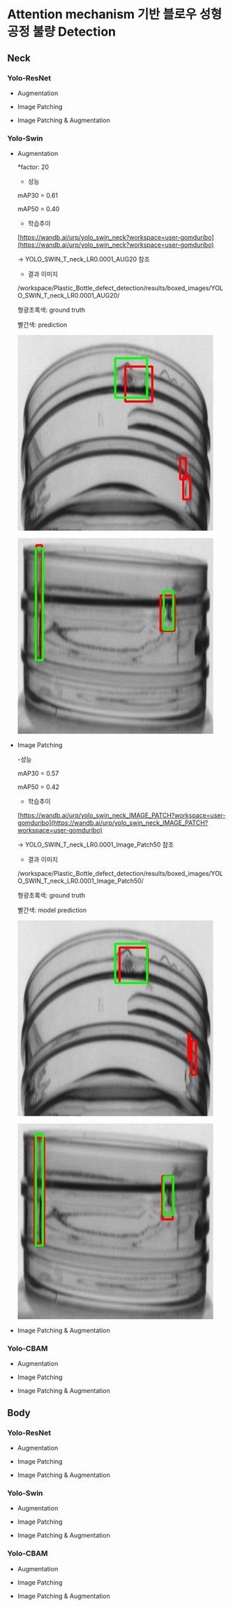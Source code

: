 # Attention mechanism 기반 블로우 성형 공정 불량 Detection

## **Neck**

### **Yolo-ResNet**

- Augmentation

- Image Patching

- Image Patching & Augmentation

### **Yolo-Swin**

- Augmentation
    
    *factor: 20
    
    - 성능
    
    mAP30 = 0.61
    
    mAP50 = 0.40
    
    - 학습추이
    
    [https://wandb.ai/urp/yolo_swin_neck?workspace=user-gomduribo](https://wandb.ai/urp/yolo_swin_neck?workspace=user-gomduribo)
    
    → YOLO_SWIN_T_neck_LR0.0001_AUG20 참조
    
    - 결과 이미지
    
    /workspace/Plastic_Bottle_defect_detection/results/boxed_images/YOLO_SWIN_T_neck_LR0.0001_AUG20/
    
    형광초록색: ground truth
    
    빨간색: prediction
    
    ![Untitled](results/boxed_images/YOLO_SWIN_T_neck_LR0.0001_AUG20/shape1_148.jpg)
    
    ![Untitled](results/boxed_images/YOLO_SWIN_T_neck_LR0.0001_AUG20/shape2_14.jpg)
    

- Image Patching
    
    -성능
    
    mAP30 = 0.57
    
    mAP50 = 0.42 
    
    - 학습추이
    
    [https://wandb.ai/urp/yolo_swin_neck_IMAGE_PATCH?workspace=user-gomduribo](https://wandb.ai/urp/yolo_swin_neck_IMAGE_PATCH?workspace=user-gomduribo) 
    
    → YOLO_SWIN_T_neck_LR0.0001_Image_Patch50 참조
    
    - 결과 이미지
    
    /workspace/Plastic_Bottle_defect_detection/results/boxed_images/YOLO_SWIN_T_neck_LR0.0001_Image_Patch50/
    
    형광초록색: ground truth
    
    빨간색: model prediction
    
    ![Untitled](results/boxed_images/YOLO_SWIN_T_neck_LR0.0001_Image_Patch50/shape1_148.jpg)
    
    ![Untitled](results/boxed_images/YOLO_SWIN_T_neck_LR0.0001_Image_Patch50/shape2_14.jpg)
    

- Image Patching & Augmentation

### Yolo-CBAM

- Augmentation

- Image Patching

- Image Patching & Augmentation

## Body

### Yolo-ResNet

- Augmentation

- Image Patching

- Image Patching & Augmentation

### Yolo-Swin

- Augmentation

- Image Patching

- Image Patching & Augmentation

### Yolo-CBAM

- Augmentation

- Image Patching

- Image Patching & Augmentation
